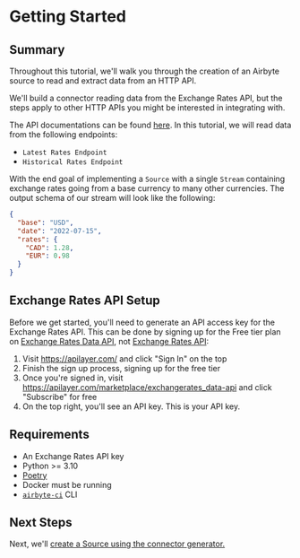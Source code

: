 # Getting Started

## Summary

Throughout this tutorial, we'll walk you through the creation of an Airbyte source to read and extract data from an HTTP API.

We'll build a connector reading data from the Exchange Rates API, but the steps apply to other HTTP APIs you might be interested in integrating with.

The API documentations can be found [here](https://apilayer.com/marketplace/exchangerates_data-api).
In this tutorial, we will read data from the following endpoints:

- `Latest Rates Endpoint`
- `Historical Rates Endpoint`

With the end goal of implementing a `Source` with a single `Stream` containing exchange rates going from a base currency to many other currencies.
The output schema of our stream will look like the following:

```json
{
  "base": "USD",
  "date": "2022-07-15",
  "rates": {
    "CAD": 1.28,
    "EUR": 0.98
  }
}
```

## Exchange Rates API Setup

Before we get started, you'll need to generate an API access key for the Exchange Rates API.
This can be done by signing up for the Free tier plan on [Exchange Rates Data API](https://apilayer.com/marketplace/exchangerates_data-api), not [Exchange Rates API](https://exchangeratesapi.io/):

1. Visit https://apilayer.com/ and click "Sign In" on the top
2. Finish the sign up process, signing up for the free tier
3. Once you're signed in, visit https://apilayer.com/marketplace/exchangerates_data-api and click "Subscribe" for free
4. On the top right, you'll see an API key. This is your API key.

## Requirements

- An Exchange Rates API key
- Python >= 3.10
- [Poetry](https://python-poetry.org/)
- Docker must be running
- [`airbyte-ci`](https://github.com/airbytehq/airbyte/blob/master/airbyte-ci/connectors/pipelines/README.md#L1) CLI

## Next Steps

Next, we'll [create a Source using the connector generator.](1-create-source.md)
